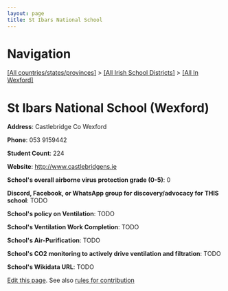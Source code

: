 ```yaml
---
layout: page
title: St Ibars National School
---
```

# Navigation

[[All countries/states/provinces]](../../..) > [[All Irish School Districts]](../..) > [[All In Wexford]](..)

# St Ibars National School (Wexford)

**Address**: Castlebridge Co Wexford

**Phone**: 053 9159442

**Student Count**: 224

**Website**: <http://www.castlebridgens.ie>

**School's overall airborne virus protection grade (0-5)**: 0

**Discord, Facebook, or WhatsApp group for discovery/advocacy for THIS school**: TODO

**School's policy on Ventilation**: TODO

**School's Ventilation Work Completion**: TODO

**School's Air-Purification**: TODO

**School's CO2 monitoring to actively drive ventilation and filtration**: TODO

**School's Wikidata URL**: TODO


[Edit this page](https://github.com/ventilate-schools/Ireland/edit/main/./Wexford/St_Ibars_National_School.md). See also [rules for contribution](../../../contribution-rules/)